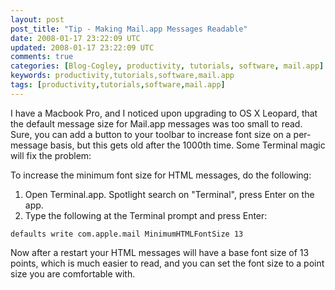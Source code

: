 ```yaml
---           
layout: post
post_title: "Tip - Making Mail.app Messages Readable"
date: 2008-01-17 23:22:09 UTC
updated: 2008-01-17 23:22:09 UTC
comments: true
categories: [Blog-Cogley, productivity, tutorials, software, mail.app]
keywords: productivity,tutorials,software,mail.app
tags: [productivity,tutorials,software,mail.app]
---
```

 

I have a Macbook Pro, and I noticed upon upgrading to OS X Leopard, that the default message size for Mail.app messages was too small to read. Sure, you can add a button to your toolbar to increase font size on a per-message basis, but this gets old after the 1000th time. Some Terminal magic will fix the problem:


To increase the minimum font size for HTML messages, do the following:

  1. Open Terminal.app. Spotlight search on "Terminal", press Enter on the app.
  2. Type the following at the Terminal prompt and press Enter:

``defaults write com.apple.mail MinimumHTMLFontSize 13``


Now after a restart your HTML messages will have a base font size of 13 points, which is much easier to read, and you can set the font size to a point size you are comfortable with.

